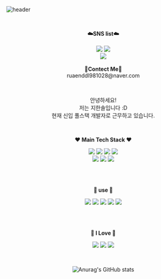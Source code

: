 ![header](https://capsule-render.vercel.app/api?type=waving&color=auto&height=300&section=header&text=welcome&fontSize=90&animation=fadeIn&fontAlignY=38&desc=Hansolbangul%20GitHub&descAlignY=51&descAlign=62)

<br>

<p align="center">
    <Strong>☁️SNS list☁️</Strong><br><br>
    <a href="https://hansolbangul.tistory.com/" target="_blank"><img src="https://img.shields.io/badge/DevBlog-535D6C?style=flat-square&logo=Blogger&logoColor=white"/></a>
    <a href="https://www.instagram.com/_oneso1/" target="_blank"><img src="https://img.shields.io/badge/Instagram-E4405F?style=flat-square&logo=Instagram&logoColor=white"/></a>
    <br>
   <a href="https://hits.seeyoufarm.com"><img src="https://hits.seeyoufarm.com/api/count/incr/badge.svg?url=https%3A%2F%2Fgithub.com%2Fhansolbangul%2Fhit-counter&count_bg=%2379C83D&title_bg=%23555555&icon=&icon_color=%23E7E7E7&title=hits&edge_flat=false"/></a>
<br><br>
<Strong>📧Contect Me📧</Strong><br>ruaenddl981028@naver.com<br>
</p>

<br>

<p align="center">
안녕하세요!<br>
저는 지한솔입니다 :D<br>
현재 신입 풀스택 개발자로 근무하고 있습니다.<br>
</p>

<br>

<p align="center">
    <Strong>❤️ Main Tech Stack ❤️</Strong><br>
</p>

<p align="center" display="inline-block">
    <img src="https://img.shields.io/badge/React-007396?style=for-the-badge&logo=React&logoColor=#61DAFB"> 
    <img src="https://img.shields.io/badge/Node-6DB33F?style=for-the-badge&logo=Node.js&logoColor=#339933">
    <img src="https://img.shields.io/badge/Vue-6DB33F?style=for-the-badge&logo=Vue.js&logoColor=#4FC08D">
    <img src="https://img.shields.io/badge/ReactNative-007396?style=for-the-badge&logo=React&logoColor=#61DAFB">
    <br>
    <img src="https://img.shields.io/badge/mysql-4479A1?style=for-the-badge&logo=MySQL&logoColor=#4479A1">
    <img src="https://img.shields.io/badge/TypeScript-232F3E?style=for-the-badge&logo=TypeScript&logoColor=#3178C6"> 
    <img src="https://img.shields.io/badge/JavaScript-232F3E?style=for-the-badge&logo=JavaScript&logoColor=#F7DF1E"> 
</p><br>

<br>

<p align="center">
    <Strong>🤍 use 🤍</Strong><br>
</p>

<p align="center" display="inline-block">
  <img src="https://img.shields.io/badge/Reactquery-007396?style=for-the-badge&logo=React Query&logoColor=#FF4154"> 
    <img src="https://img.shields.io/badge/CSS3-6DB33F?style=for-the-badge&logo=CSS3&logoColor=#1572B6">
    <img src="https://img.shields.io/badge/recoil-6DB33F?style=for-the-badge&logo=Coil&logoColor=#000000">
    <img src="https://img.shields.io/badge/MongoDB-4479A1?style=for-the-badge&logo=MongoDB&logoColor=#47A248">
    <img src="https://img.shields.io/badge/AWS-232F3E?style=for-the-badge&logo=Amazon AWS&logoColor=#232F3E"> 
</p><br>

<br>

<p align="center">
    <Strong>🖤 I Love 🖤</Strong><br>
</p>

<p align="center" display="inline-block">
  <img src="https://img.shields.io/badge/Bitcoin-007396?style=for-the-badge&logo=Bitcoin&logoColor=#F7931A"> 
    <img src="https://img.shields.io/badge/Ethereum-6DB33F?style=for-the-badge&logo=Ethereum&logoColor=#3C3C3D">
    <img src="https://img.shields.io/badge/Chainlink-6DB33F?style=for-the-badge&logo=Chainlink&logoColor=#375BD2">
</p><br>

<div align=center>

![Anurag's GitHub stats](https://github-readme-stats.vercel.app/api?username=hansolbangul&show_icons=true&theme=dark)



<!--
**hansolbangul/hansolbangul** is a ✨ _special_ ✨ repository because its `README.md` (this file) appears on your GitHub profile.

Here are some ideas to get you started:

- 🔭 I’m currently working on ...
- 🌱 I’m currently learning ...
- 👯 I’m looking to collaborate on ...
- 🤔 I’m looking for help with ...
- 💬 Ask me about ...
- 📫 How to reach me: ...
- 😄 Pronouns: ...
- ⚡ Fun fact: ...
👋
-->

